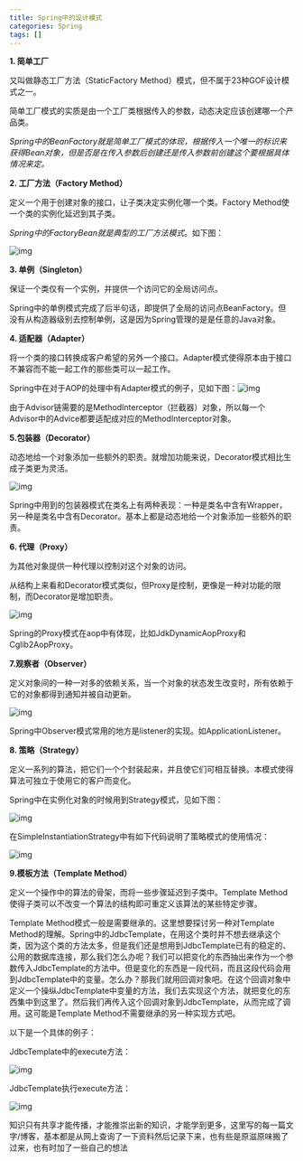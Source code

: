 ```yaml
---
title: Spring中的设计模式
categories: Spring
tags: []
---
```


**1. 简单工厂**

又叫做静态工厂方法（StaticFactory Method）模式，但不属于23种GOF设计模式之一。

简单工厂模式的实质是由一个工厂类根据传入的参数，动态决定应该创建哪一个产品类。

*Spring中的BeanFactory就是简单工厂模式的体现，根据传入一个唯一的标识来获得Bean对象，但是否是在传入参数后创建还是传入参数前创建这个要根据具体情况来定。*

 

 

**2. 工厂方法（Factory Method）**

定义一个用于创建对象的接口，让子类决定实例化哪一个类。Factory Method使一个类的实例化延迟到其子类。

*Spring中的FactoryBean就是典型的工厂方法模式*。如下图：

![img](https://images0.cnblogs.com/blog2015/521294/201505/172221089043885.png)

 

 

**3. 单例（Singleton）**

保证一个类仅有一个实例，并提供一个访问它的全局访问点。

Spring中的单例模式完成了后半句话，即提供了全局的访问点BeanFactory。但没有从构造器级别去控制单例，这是因为Spring管理的是是任意的Java对象。

 

**4. 适配器（Adapter）**

将一个类的接口转换成客户希望的另外一个接口。Adapter模式使得原本由于接口不兼容而不能一起工作的那些类可以一起工作。

Spring中在对于AOP的处理中有Adapter模式的例子，见如下图：![img](https://images0.cnblogs.com/blog2015/521294/201505/172222151238548.png)

由于Advisor链需要的是MethodInterceptor（拦截器）对象，所以每一个Advisor中的Advice都要适配成对应的MethodInterceptor对象。

 

 

**5.包装器（Decorator）**

动态地给一个对象添加一些额外的职责。就增加功能来说，Decorator模式相比生成子类更为灵活。

![img](https://images0.cnblogs.com/blog2015/521294/201505/172223026393497.png)

Spring中用到的包装器模式在类名上有两种表现：一种是类名中含有Wrapper，另一种是类名中含有Decorator。基本上都是动态地给一个对象添加一些额外的职责。

 

 

**6. 代理（Proxy）**

为其他对象提供一种代理以控制对这个对象的访问。

从结构上来看和Decorator模式类似，但Proxy是控制，更像是一种对功能的限制，而Decorator是增加职责。

![img](https://images0.cnblogs.com/blog2015/521294/201505/172223379049538.png)

Spring的Proxy模式在aop中有体现，比如JdkDynamicAopProxy和Cglib2AopProxy。

 

 

**7.观察者（Observer）**

定义对象间的一种一对多的依赖关系，当一个对象的状态发生改变时，所有依赖于它的对象都得到通知并被自动更新。

![img](https://images0.cnblogs.com/blog2015/521294/201505/172224113421820.png)

Spring中Observer模式常用的地方是listener的实现。如ApplicationListener。

 

 

 

**8. 策略（Strategy）**

定义一系列的算法，把它们一个个封装起来，并且使它们可相互替换。本模式使得算法可独立于使用它的客户而变化。

Spring中在实例化对象的时候用到Strategy模式，见如下图：

![img](https://images0.cnblogs.com/blog2015/521294/201505/172224299513506.png)

在SimpleInstantiationStrategy中有如下代码说明了策略模式的使用情况：

![img](https://images0.cnblogs.com/blog2015/521294/201505/172224414206242.png)

 

 

 

**9.模板方法（Template Method）**

定义一个操作中的算法的骨架，而将一些步骤延迟到子类中。Template Method使得子类可以不改变一个算法的结构即可重定义该算法的某些特定步骤。

Template Method模式一般是需要继承的。这里想要探讨另一种对Template Method的理解。Spring中的JdbcTemplate，在用这个类时并不想去继承这个类，因为这个类的方法太多，但是我们还是想用到JdbcTemplate已有的稳定的、公用的数据库连接，那么我们怎么办呢？我们可以把变化的东西抽出来作为一个参数传入JdbcTemplate的方法中。但是变化的东西是一段代码，而且这段代码会用到JdbcTemplate中的变量。怎么办？那我们就用回调对象吧。在这个回调对象中定义一个操纵JdbcTemplate中变量的方法，我们去实现这个方法，就把变化的东西集中到这里了。然后我们再传入这个回调对象到JdbcTemplate，从而完成了调用。这可能是Template Method不需要继承的另一种实现方式吧。

以下是一个具体的例子：

JdbcTemplate中的execute方法：

![img](https://images0.cnblogs.com/blog2015/521294/201505/172224551864583.png)

JdbcTemplate执行execute方法：

![img](https://images0.cnblogs.com/blog2015/521294/201505/172225336542968.png)

 

知识只有共享才能传播，才能推崇出新的知识，才能学到更多，这里写的每一篇文字/博客，基本都是从网上查询了一下资料然后记录下来，也有些是原滋原味搬了过来，也有时加了一些自己的想法